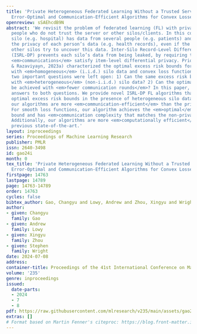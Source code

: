 ```yaml
---
title: 'Private Heterogeneous Federated Learning Without a Trusted Server Revisited:
  Error-Optimal and Communication-Efficient Algorithms for Convex Losses'
openreview: sSAEhcdB9N
abstract: 'We revisit the problem of federated learning (FL) with private data from
  people who do not trust the server or other silos/clients. In this context, every
  silo (e.g. hospital) has data from several people (e.g. patients) and needs to protect
  the privacy of each person’s data (e.g. health records), even if the server and/or
  other silos try to uncover this data. Inter-Silo Record-Level Differential Privacy
  (ISRL-DP) prevents each silo’s data from being leaked, by requiring that silo $i$’s
  <em>communications</em> satisfy item-level differential privacy. Prior work (Lowy
  & Razaviyayn, 2023a) characterized the optimal excess risk bounds for ISRL-DP algorithms
  with <em>homogeneous</em> (i.i.d.) silo data and convex loss functions. However,
  two important questions were left open: 1) Can the same excess risk bounds be achieved
  with <em>heterogeneous</em> (non-i.i.d.) silo data? 2) Can the optimal risk bounds
  be achieved with <em>fewer communication rounds</em>? In this paper, we give positive
  answers to both questions. We provide novel ISRL-DP FL algorithms that achieve the
  optimal excess risk bounds in the presence of heterogeneous silo data. Moreover,
  our algorithms are more <em>communication-efficient</em> than the prior state-of-the-art.
  For smooth loss functions, our algorithm achieves the <em>optimal</em> excess risk
  bound and has <em>communication complexity that matches the non-private lower bound</em>.
  Additionally, our algorithms are more <em>computationally efficient</em> than the
  previous state-of-the-art.'
layout: inproceedings
series: Proceedings of Machine Learning Research
publisher: PMLR
issn: 2640-3498
id: gao24i
month: 0
tex_title: 'Private Heterogeneous Federated Learning Without a Trusted Server Revisited:
  Error-Optimal and Communication-Efficient Algorithms for Convex Losses'
firstpage: 14763
lastpage: 14789
page: 14763-14789
order: 14763
cycles: false
bibtex_author: Gao, Changyu and Lowy, Andrew and Zhou, Xingyu and Wright, Stephen
author:
- given: Changyu
  family: Gao
- given: Andrew
  family: Lowy
- given: Xingyu
  family: Zhou
- given: Stephen
  family: Wright
date: 2024-07-08
address:
container-title: Proceedings of the 41st International Conference on Machine Learning
volume: '235'
genre: inproceedings
issued:
  date-parts:
  - 2024
  - 7
  - 8
pdf: https://raw.githubusercontent.com/mlresearch/v235/main/assets/gao24i/gao24i.pdf
extras: []
# Format based on Martin Fenner's citeproc: https://blog.front-matter.io/posts/citeproc-yaml-for-bibliographies/
---
```


